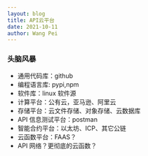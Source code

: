 ```yaml
---
layout: blog
title: API云平台
date: 2021-10-11
author: Wang Pei
---
```


### 头脑风暴

- 通用代码库：github
- 编程语言库: pypi,npm
- 软件库：linux 软件源
- 计算平台：公有云，亚马逊、阿里云
- 存储平台：云文件存储、对象存储、云数据库
- API 信息测试平台：postman
- 智能合约平台：以太坊、ICP、其它公链
- 云函数平台：FAAS？
- API 网络？更彻底的云函数？
